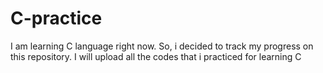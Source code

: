 # C-practice
I am learning C language right now. So, i decided to track my progress on this repository.
I will upload all the codes that i practiced for learning C

